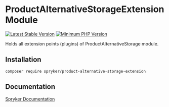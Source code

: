 # ProductAlternativeStorageExtension Module
[![Latest Stable Version](https://poser.pugx.org/spryker/product-alternative-storage-extension/v/stable.svg)](https://packagist.org/packages/spryker/product-alternative-storage-extension)
[![Minimum PHP Version](https://img.shields.io/badge/php-%3E%3D%208.1-8892BF.svg)](https://php.net/)

Holds all extension points (plugins) of ProductAlternativeStorage module.

## Installation

```
composer require spryker/product-alternative-storage-extension
```

## Documentation

[Spryker Documentation](https://docs.spryker.com)
